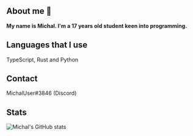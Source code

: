 ## About me 👋

**My name is Michal. I'm a 17 years old student keen into programming.**

## Languages that I use
TypeScript, Rust and Python

## Contact
MichalUser#3846 (Discord)

## Stats
![Michal's GitHub stats](https://github-readme-stats.vercel.app/api?username=MichalUSER&show_icons=true&theme=tokyonight)
